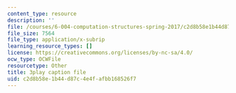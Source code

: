 ```yaml
---
content_type: resource
description: ''
file: /courses/6-004-computation-structures-spring-2017/c2d8b58e1b44d87c4e4fafbb168526f7_oi1Jb-dGsWU.srt
file_size: 7564
file_type: application/x-subrip
learning_resource_types: []
license: https://creativecommons.org/licenses/by-nc-sa/4.0/
ocw_type: OCWFile
resourcetype: Other
title: 3play caption file
uid: c2d8b58e-1b44-d87c-4e4f-afbb168526f7
---
```

